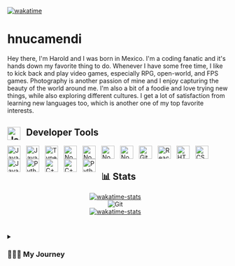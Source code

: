 [![wakatime](https://wakatime.com/badge/user/adaf0b03-93e5-4b3f-9403-0e079cfbee04.svg?style=for-the-badge)](https://wakatime.com/@adaf0b03-93e5-4b3f-9403-0e079cfbee04)

# hnucamendi

Hey there, I'm Harold and I was born in Mexico. I'm a coding fanatic and it's hands down my favorite thing to do. Whenever I have some free time, I like to kick back and play video games, especially RPG, open-world, and FPS games. Photography is another passion of mine and I enjoy capturing the beauty of the world around me. I'm also a bit of a foodie and love trying new things, while also exploring different cultures. I get a lot of satisfaction from learning new languages too, which is another one of my top favorite interests.

## <img align="left" alt="JavaScript" width="30px" style="padding-right:10px;" src="https://cdn.jsdelivr.net/gh/devicons/devicon/icons/go/go-original.svg" /> Developer Tools

<img align="left" alt="JavaScript" width="30px" style="padding-right:10px;" src="https://cdn.jsdelivr.net/gh/devicons/devicon/icons/go/go-original-wordmark.svg" />
<img align="left" alt="JavaScript" width="30px" style="padding-right:10px;" src="https://cdn.jsdelivr.net/gh/devicons/devicon/icons/javascript/javascript-plain.svg" />
<img align="left" alt="TypeScript" width="30px" style="padding-right:10px;" src="https://cdn.jsdelivr.net/gh/devicons/devicon/icons/typescript/typescript-plain.svg" />
<img align="left" alt="NodeJS" width="30px" style="padding-right:10px;" src="https://cdn.jsdelivr.net/gh/devicons/devicon/icons/nodejs/nodejs-original.svg" />
<img align="left" alt="NodeJS" width="30px" style="padding-right:10px;" src="https://cdn.jsdelivr.net/gh/devicons/devicon/icons/terraform/terraform-original.svg" />
<img align="left" alt="NodeJS" width="30px" style="padding-right:10px;" src="https://cdn.jsdelivr.net/gh/devicons/devicon/icons/postgresql/postgresql-original.svg" />
<img align="left" alt="NodeJS" width="30px" style="padding-right:10px;" src="https://cdn.jsdelivr.net/gh/devicons/devicon/icons/mysql/mysql-original-wordmark.svg" />          
<img align="left" alt="Git" width="30px" style="padding-right:10px;" src="https://cdn.jsdelivr.net/gh/devicons/devicon/icons/git/git-original.svg" />
<img align="left" alt="React" width="30px" style="padding-right:10px;" src="https://cdn.jsdelivr.net/gh/devicons/devicon/icons/react/react-original.svg" />
<img align="left" alt="HTML" width="30px" style="padding-right:10px;" src="https://cdn.jsdelivr.net/gh/devicons/devicon/icons/html5/html5-plain.svg" />
<img align="left" alt="CSS" width="30px" style="padding-right:10px;" src="https://cdn.jsdelivr.net/gh/devicons/devicon/icons/css3/css3-plain.svg" />
<img align="left" alt="Java" width="30px" style="padding-right:10px;" src="https://cdn.jsdelivr.net/gh/devicons/devicon/icons/java/java-original.svg"/>
<img align="left" alt="Python" width="30px" style="padding-right:10px;" src="https://cdn.jsdelivr.net/gh/devicons/devicon/icons/python/python-original.svg" />
<img align="left" alt="C++" width="30px" style="padding-right:10px;" src="https://cdn.jsdelivr.net/gh/devicons/devicon/icons/c/c-original.svg" />          
<img align="left" alt="C++" width="30px" style="padding-right:10px;" src="https://cdn.jsdelivr.net/gh/devicons/devicon/icons/cplusplus/cplusplus-original.svg" />
<img align="left" alt="Python" width="30px" style="padding-right:10px;" src="https://cdn.jsdelivr.net/gh/devicons/devicon/icons/amazonwebservices/amazonwebservices-plain-wordmark.svg" />
          
<br />

#

## 📊 Stats

<div align="center">
  <div style="display: flex; align-items: center; flex-direction:column;">
<a href="https://github.com/anuraghazra/github-readme-stats"><img align="top" alt="wakatime-stats"  style="padding-right:10px;" src="https://github-readme-stats.vercel.app/api/top-langs/?username=hnucamendi&layout=compact&langs_count=8&theme=github_dark"/></a>
<img align="top" alt="Git" style="padding-right:10px;" src="https://github-readme-stats.vercel.app/api?username=hnucamendi&show_icons=true&theme=github_dark"/>
<a href="https://github.com/anuraghazra/github-readme-stats"><img align="top" alt="wakatime-stats"  style="padding-right:10px;" src="https://github-readme-stats.vercel.app/api/wakatime?username=hnucamendi&theme=github_dark"/></a>
  </div>
</div>

#

<details>
 <summary><h3>👨‍💻📓 My Journey</h3></summary>
My journey in tech began during high school, where I was first inspired to create Minecraft mods. As my interest in programming grew, I began to explore web development and took a college course in the subject. While I excelled in the class, the cost of tuition made it impractical to continue, and I felt ready to pursue a self-directed education in tech.

With this goal in mind, I left college and enrolled in a bootcamp, where I honed my skills in a variety of technologies, including JavaScript, GO, HTML, CSS, SQL, AWS, and more. Through this program, I gained the knowledge and expertise needed to become a proficient software engineer.

Today, I am passionate about technology and find particular fascination in areas such as AI, game development, web development, firmware, and backend engineering. These fields present unique challenges, such as the complexities of creating effective UI/UX and developing firmware. However, I am always seeking opportunities to expand my knowledge and improve my skills in these areas.

As a software engineer, I am committed to ongoing learning and experimentation with new technologies. I am driven by a deep curiosity and a desire to stay ahead of emerging trends and developments in the field. Whether working independently or as part of a team, I approach every project with a focus on quality, efficiency, and innovation.
